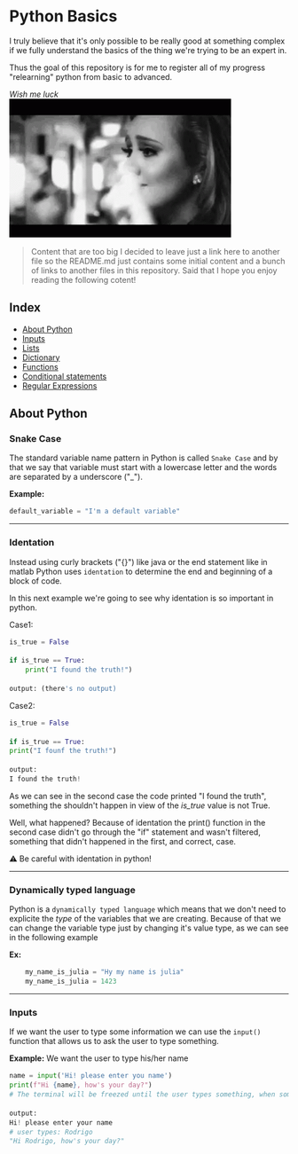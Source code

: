 # Python Basics

I truly believe that it's only possible to be really good at something complex if we fully understand the basics of the thing we're trying to be an expert in. 

Thus the goal of this repository is for me to register all of my progress "relearning" python from basic to advanced.

<div>
    <i>Wish me luck</i><br>
    <img src="./images/fingers-crossed.gif">
</div>

> Content that are too big I decided to leave just a link here to another
file so the README.md just contains some initial content and a bunch of links
to another files in this repository. Said that I hope you enjoy reading the following
cotent!

## Index
- [About Python](#about-python)
- [Inputs](#inputs)
- [Lists](./theorical-concepts/Lists.md)
- [Dictionary](./theorical-concepts/Dictionary.md)
- [Functions](./theorical-concepts/Functions.md)
- [Conditional statements](./theorical-concepts/Conditional_statements.md)
- [Regular Expressions](./theorical-concepts/Regular_expressions.md)

## About Python

### Snake Case
The standard variable name pattern in Python is called `Snake Case` and 
by that we say that variable must start with a lowercase letter and the
words are separated by a underscore ("_").

__Example:__ 
```Python
default_variable = "I'm a default variable"
```
---
### Identation

Instead using curly brackets ("{}") like java or the end statement like in matlab
Python uses `identation` to determine the end and beginning of a block of code.

In this next example we're going to see why identation is so important in python.

Case1:
```Python
is_true = False

if is_true == True:
    print("I found the truth!")

output: (there's no output)
```

Case2:
```Python
is_true = False

if is_true == True:
print("I founf the truth!")

output:
I found the truth!
```

As we can see in the second case the code printed "I found the truth",
something the shouldn't happen in view of the _is_true_ value is not True.

Well, what happened? Because of identation the print() function in the second
case didn't go through the "if" statement and wasn't filtered, something 
that didn't happened in the first, and correct, case.  

:warning: Be careful with identation in python!

---
### Dynamically typed language

Python is a `dynamically typed language` which means that we don't need to explicite the _type_ of the variables that we are creating. Because of that we can change the variable type just by changing it's value type, as we can see in the following example

__Ex:__ 
```Python
    my_name_is_julia = "Hy my name is julia"
    my_name_is_julia = 1423
```

---
### Inputs

If we want the user to type some information we can use the `input()`
function that allows us to ask the user to type something.

__Example:__ We want the user to type his/her name
```Python
name = input('Hi! please enter you name')
print(f"Hi {name}, how's your day?")
# The terminal will be freezed until the user types something, when something is entered:

output:
Hi! please enter your name
# user types: Rodrigo
"Hi Rodrigo, how's your day?"
```
